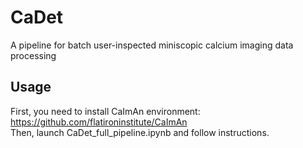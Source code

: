 # CaDet
A pipeline for batch user-inspected miniscopic calcium imaging data processing
## Usage
First, you need to install CaImAn environment: https://github.com/flatironinstitute/CaImAn </br>
Then, launch CaDet_full_pipeline.ipynb and follow instructions.
